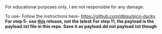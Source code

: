 For educational purposes only, I am not responsible for any damage.

To use-
Follow the instructions here- https://github.com/dbisu/pico-ducky
**For step 5- use [this](https://github.com/adafruit/Adafruit_CircuitPython_Bundle/releases/tag/20221119) release, not the latest**
**For step 11, the payload is the payload.txt file in this repo. Save it as payload.dd not payload.txt though**
